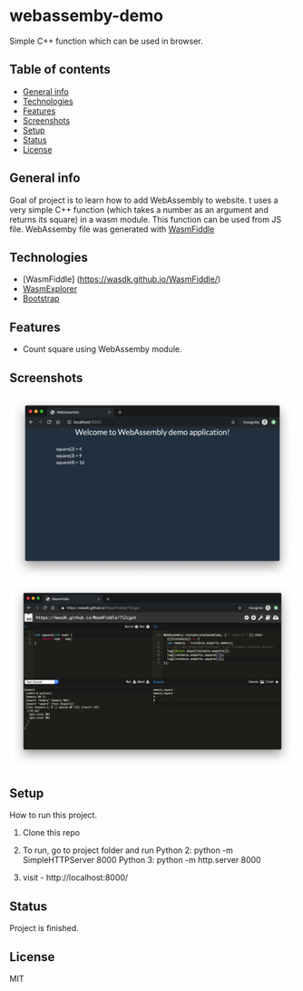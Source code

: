 # webassemby-demo
Simple C++ function which can be used in browser.

## Table of contents
* [General info](#general-info)
* [Technologies](#technologies)
* [Features](#features)
* [Screenshots](#screenshots)
* [Setup](#setup)
* [Status](#status)
* [License](#license)

## General info
Goal of project is to learn how to add WebAssembly to website. t uses a very simple C++ function (which takes a number as an argument and returns its square) in a wasm module. This function can be used from JS file.
WebAssemby file was generated with [WasmFiddle](https://wasdk.github.io/WasmFiddle/)

## Technologies
* [WasmFiddle] (https://wasdk.github.io/WasmFiddle/)
* [WasmExplorer](https://mbebenita.github.io/WasmExplorer/)
* [Bootstrap](https://getbootstrap.com/)

## Features
* Count square using WebAssemby module.

## Screenshots
![Example screenshot](./doc/screen1.png)
![WasmFiddle](./doc/screen2.png)

## Setup
How to run this project.

1. Clone this repo

2. To run, go to project folder and run
Python 2: python -m SimpleHTTPServer 8000
Python 3: python -m http.server 8000

3. visit - http://localhost:8000/


## Status
Project is finished.

## License
MIT
